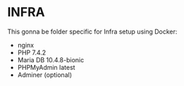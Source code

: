 # INFRA

This gonna be folder specific for Infra setup using Docker:

- nginx
- PHP 7.4.2
- Maria DB 10.4.8-bionic
- PHPMyAdmin latest
- Adminer (optional)